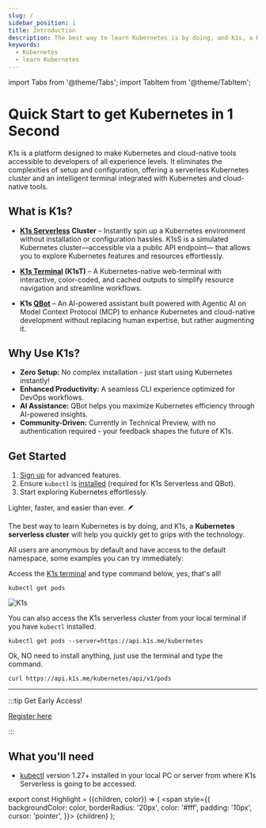 ```yaml
---
slug: /
sidebar_position: 1
title: Introduction
description: The best way to learn Kubernetes is by doing, and K1s, a Kubernetes serverless cluster will help you quickly get to grips with the technology.
keywords:
  - Kubernetes
  - learn Kubernetes
---
```


import Tabs from '@theme/Tabs';
import TabItem from '@theme/TabItem';

# Quick Start to get Kubernetes in 1 Second

K1s is a platform designed to make Kubernetes and cloud-native tools accessible to developers of all experience levels. It eliminates the complexities of setup and configuration, offering a serverless Kubernetes cluster and an intelligent terminal integrated with Kubernetes and cloud-native tools.

## What is K1s?

- **[K1s Serverless](./k1s-serverless) Cluster** – Instantly spin up a Kubernetes environment without installation or configuration hassles. K1sS is a simulated Kubernetes cluster—accessible via a public API endpoint— that allows you to explore Kubernetes features and resources effortlessly.

- **[K1s Terminal](./k1s-terminal) (K1sT)** – A Kubernetes-native web-terminal with interactive, color-coded, and cached outputs to simplify resource navigation and streamline workflows.

- **K1s [QBot](./qbot)** – An AI-powered assistant built powered with Agentic AI on Model Context Protocol (MCP) to enhance Kubernetes and cloud-native development without replacing human expertise, but rather augmenting it.

## Why Use K1s?

- **Zero Setup:** No complex installation - just start using Kubernetes instantly!
- **Enhanced Productivity:** A seamless CLI experience optimized for DevOps workflows.
- **AI Assistance:** QBot helps you maximize Kubernetes efficiency through AI-powered insights.
- **Community-Driven:** Currently in Technical Preview, with no authentication required - your feedback shapes the future of K1s.

## Get Started

1. [Sign up](./getting-started/sign-up) for advanced features.
2. Ensure `kubectl` is [installed](https://kubectl.docs.kubernetes.io/installation/kubectl/) (required for K1s Serverless and QBot).
3. Start exploring Kubernetes effortlessly.

Lighter, faster, and easier than ever. 🪶

The best way to learn Kubernetes is by doing, and K1s, a **Kubernetes serverless cluster** will help you quickly get to grips with the technology.

All users are anonymous by default and have access to the default namespace, some examples you can try immediately:

<Tabs>
<TabItem value="k1s-terminal" label="K1sT">

Access the [K1s terminal](https://k1s.sh) and type command below, yes, that's all!

```k1s
kubectl get pods
```

<!-- <img src={k1stUrl} alt="K1s Terminal Demo" width="600" /> -->
![K1s](https://cdn.statically.io/img/cdn.rebelion.la/img/K1s-v0.2.0.gif?w=500&f=auto)

</TabItem>
<TabItem value="k1s-serverless" label="Local">

You can also access the K1s serverless cluster from your local terminal if you have `kubectl` installed.

```k1s
kubectl get pods --server=https://api.k1s.me/kubernetes
```

Ok, NO need to install anything, just use the terminal and type the command.

```cr
curl https://api.k1s.me/kubernetes/api/v1/pods
```

</TabItem>

</Tabs>

---

:::tip Get Early Access!

<a href="https://go.rebelion.la/k1s-access">Register here</a>

:::

## What you'll need

- [kubectl](https://kubectl.docs.kubernetes.io/installation/kubectl/) version 1.27+ installed in your local PC or server from where K1s Serverless is going to be accessed.

export const Highlight = ({children, color}) => (
  <span
    style={{
      backgroundColor: color,
      borderRadius: '20px',
      color: '#fff',
      padding: '10px',
      cursor: 'pointer',
    }}>
    {children}
  </span>
);